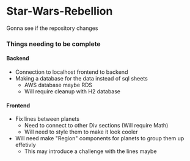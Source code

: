 # Star-Wars-Rebellion
Gonna see if the repository changes

### Things needing to be complete
#### Backend
- Connection to localhost frontend to backend
- Making a database for the data instead of sql sheets
  - AWS database maybe RDS
  - Will require cleanup with H2 database
#### Frontend
- Fix lines between planets
  - Need to connect to other Div sections (Will require Math)
  - Will need to style them to make it look cooler
- Will need make "Region" components for planets to group them up effetivly
  - This may introduce a challenge with the lines maybe
